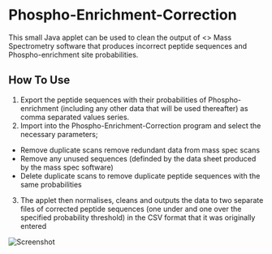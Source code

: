 # Phospho-Enrichment-Correction
This small Java applet can be used to clean the output of <> Mass Spectrometry software that produces incorrect peptide sequences and Phospho-enrichment site probabilities.
## How To Use
1. Export the peptide sequences with their probabilities of Phospho-enrichment (including any other data that will be used thereafter) as comma separated values series.
2. Import into the Phospho-Enrichment-Correction program and select the necessary parameters;
  - Remove duplicate scans remove redundant data from mass spec scans
  - Remove any unused sequences (definded by the data sheet produced by the mass spec software)
  - Delete duplicate scans to remove duplicate peptide sequences with the same probabilities
3. The applet then normalises, cleans and outputs the data to two separate files of corrected peptide sequences (one under and one over the specified probability threshold) in the CSV format that it was originally entered

![Screenshot](http://i.imgur.com/lsHnZ3M.png)
